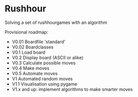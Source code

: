 # Rushhour
Solving a set of rushhourgames with an algorithm

Provisional roadmap:
- V0.01 Boardfile 'standard'
- V0.02 Boardclasses
- V0.1 Load board
- V0.2 Display board (ASCII or alike)
- V0.3 Calculate possible moves
- V0.4 Make moves
- V0.5 Automate moves
- V1 Automated random moves
- V1.1 Visualisation using pygame
- V1.x and up: implement algorithms to make smarter moves
